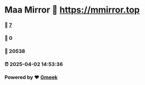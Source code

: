 # Maa Mirror :link: https://mmirror.top 
### :page_facing_up: [7](https://mmirror.top/tag.html) 
### :speech_balloon: 0 
### :hibiscus: 20538 
### :alarm_clock: 2025-04-02 14:53:36 
### Powered by :heart: [Gmeek](https://github.com/Meekdai/Gmeek)
